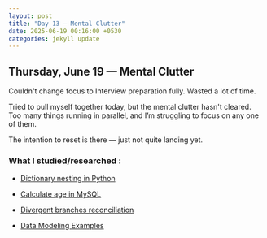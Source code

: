 ```yaml
---
layout: post
title: "Day 13 – Mental Clutter"
date: 2025-06-19 00:16:00 +0530
categories: jekyll update
---
```

## Thursday, June 19 — Mental Clutter

Couldn't change focus to Interview preparation fully. Wasted a lot of time.

Tried to pull myself together today, but the mental clutter hasn't cleared.  
Too many things running in parallel, and I’m struggling to focus on any one of them.

The intention to reset is there — just not quite landing yet.


### What I studied/researched :

- [Dictionary nesting in Python](https://chatgpt.com/share/6856ad09-ca14-800e-8538-548ee51236de)
- [Calculate age in MySQL](https://chatgpt.com/share/6856ad4f-e120-800e-8348-80a7fc0edf52)

- [Divergent branches reconciliation](https://chatgpt.com/share/6856aed1-f0dc-800e-b534-549846d1396f)
- [Data Modeling Examples](https://chatgpt.com/share/6856aee5-af24-800e-9b89-3ee82dc13ec4)